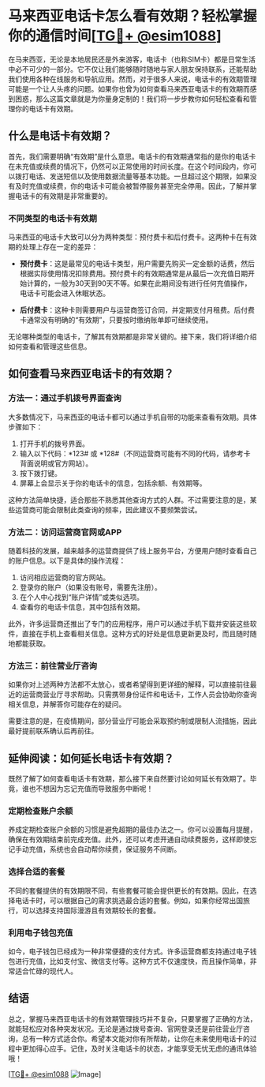 # 马来西亚电话卡怎么看有效期？轻松掌握你的通信时间[[TG💪+ @esim1088](https://t.me/s/esim1088)]

在马来西亚，无论是本地居民还是外来游客，电话卡（也称SIM卡）都是日常生活中必不可少的一部分。它不仅让我们能够随时随地与家人朋友保持联系，还能帮助我们使用各种在线服务和导航应用。然而，对于很多人来说，电话卡的有效期管理可能是一个让人头疼的问题。如果你也曾为如何查看马来西亚电话卡的有效期而感到困惑，那么这篇文章就是为你量身定制的！我们将一步步教你如何轻松查看和管理你的电话卡有效期。

## 什么是电话卡有效期？

首先，我们需要明确“有效期”是什么意思。电话卡的有效期通常指的是你的电话卡在未充值或续费的情况下，仍然可以正常使用的时间长度。在这个时间段内，你可以拨打电话、发送短信以及使用数据流量等基本功能。一旦超过这个期限，如果没有及时充值或续费，你的电话卡可能会被暂停服务甚至完全停用。因此，了解并掌握电话卡的有效期是非常重要的。

### 不同类型的电话卡有效期

马来西亚的电话卡大致可以分为两种类型：预付费卡和后付费卡。这两种卡在有效期的处理上存在一定的差异：

- **预付费卡**：这是最常见的电话卡类型，用户需要先购买一定金额的话费，然后根据实际使用情况扣除费用。预付费卡的有效期通常是从最后一次充值日期开始计算的，一般为30天到90天不等。如果在此期间没有进行任何充值操作，电话卡可能会进入休眠状态。
  
- **后付费卡**：这种卡则需要用户与运营商签订合同，并定期支付月租费。后付费卡通常没有明确的“有效期”，只要按时缴纳账单即可继续使用。

无论哪种类型的电话卡，了解其有效期都是非常关键的。接下来，我们将详细介绍如何查看和管理这些信息。

## 如何查看马来西亚电话卡的有效期？

### 方法一：通过手机拨号界面查询

大多数情况下，马来西亚的电话卡都可以通过手机自带的功能来查看有效期。具体步骤如下：

1. 打开手机的拨号界面。
2. 输入以下代码：*123# 或 *128#（不同运营商可能有不同的代码，请参考卡背面说明或官方网站）。
3. 按下拨打键。
4. 屏幕上会显示关于你的电话卡的信息，包括余额、有效期等。

这种方法简单快捷，适合那些不熟悉其他查询方式的人群。不过需要注意的是，某些运营商可能会限制此类查询的频率，因此建议不要频繁尝试。

### 方法二：访问运营商官网或APP

随着科技的发展，越来越多的运营商提供了线上服务平台，方便用户随时查看自己的账户信息。以下是具体的操作流程：

1. 访问相应运营商的官方网站。
2. 登录你的账户（如果没有账号，需要先注册）。
3. 在个人中心找到“账户详情”或类似选项。
4. 查看你的电话卡信息，其中包括有效期。

此外，许多运营商还推出了专门的应用程序，用户可以通过手机下载并安装这些软件，直接在手机上查看相关信息。这种方式的好处是信息更新更及时，而且随时随地都能获取。

### 方法三：前往营业厅咨询

如果你对上述两种方法都不太放心，或者希望得到更详细的解释，可以直接前往最近的运营商营业厅寻求帮助。只需携带身份证件和电话卡，工作人员会协助你查询相关信息，并解答你可能存在的疑问。

需要注意的是，在疫情期间，部分营业厅可能会采取预约制或限制人流措施，因此最好提前联系确认后再前往。

## 延伸阅读：如何延长电话卡有效期？

既然了解了如何查看电话卡有效期，那么接下来自然要讨论如何延长有效期了。毕竟，谁也不想因为忘记充值而导致服务中断呢！

### 定期检查账户余额

养成定期检查账户余额的习惯是避免超期的最佳办法之一。你可以设置每月提醒，确保在有效期结束前完成充值。此外，还可以考虑开通自动续费服务，这样即使忘记手动充值，系统也会自动帮你续费，保证服务不间断。

### 选择合适的套餐

不同的套餐提供的有效期限不同，有些套餐可能会提供更长的有效期。因此，在选择电话卡时，可以根据自己的需求挑选最合适的套餐。例如，如果你经常出国旅行，可以选择支持国际漫游且有效期较长的套餐。

### 利用电子钱包充值

如今，电子钱包已经成为一种非常便捷的支付方式。许多运营商都支持通过电子钱包进行充值，比如支付宝、微信支付等。这种方式不仅速度快，而且操作简单，非常适合忙碌的现代人。

## 结语

总之，掌握马来西亚电话卡的有效期管理技巧并不复杂，只要掌握了正确的方法，就能轻松应对各种突发状况。无论是通过拨号查询、官网登录还是前往营业厅咨询，总有一种方式适合你。希望本文能对你有所帮助，让你在未来使用电话卡的过程中更加得心应手。记住，及时关注电话卡的状态，才能享受无忧无虑的通讯体验哦！

[[TG💪+ @esim1088](https://t.me/s/esim1088) ![Image](https://i.postimg.cc/4NQfJmqS/Snipaste-2025-05-13-00-14-12.png)]